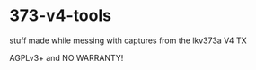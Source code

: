# 373-v4-tools

stuff made while messing with captures from the lkv373a V4 TX

AGPLv3+ and NO WARRANTY!
